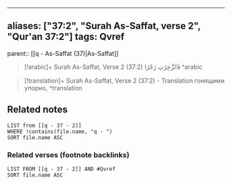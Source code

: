 
---
aliases: ["37:2", "Surah As-Saffat, verse 2", "Qur'an 37:2"]
tags: Qvref
---

parent:: [[q - As-Saffat (37)|As-Saffat]]

> [!arabic]+ Surah As-Saffat, Verse 2 (37:2)
> <span class="quran-arabic">فَٱلزَّٰجِرَٰتِ زَجْرًا</span>
^arabic

> [!translation]+ Surah As-Saffat, Verse 2 (37:2) - Translation
> гонящими упорно,
^translation



## Related notes
```dataview
LIST from [[q - 37 - 2]]
WHERE !contains(file.name, "q - ")
SORT file.name ASC
```

### Related verses (footnote backlinks)
```dataview
LIST FROM [[q - 37 - 2]] AND #Qvref
SORT file.name ASC
```

